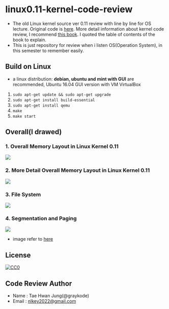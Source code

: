 linux0.11-kernel-code-review
==========

- The old Linux kernel source ver 0.11 review with line by line for OS lecture. Original code is [here](https://github.com/yuanxinyu/Linux-0.11). More detail information about kernel code review, I recommend [this book](https://www.amazon.com/Art-Linux-Kernel-Design/dp/1466518030). I quoted the table of contents of the book to explain.
- This is just repository for review when i listen OS(Operation System), in this semester to remember easily.



## Build on Linux

* a linux distribution: **debian, ubuntu and mint with GUI** are recommended, Ubuntu 16.04  GUI version with VM VirtualBox

1. `sudo apt-get update && sudo apt-get upgrade`
2. `sudo apt-get install build-essential`
3. `sudo apt-get install qemu`
4. `make`
5. `make start`



## Overall(I drawed)

### 1. Overall Memory Layout in Linux Kernel 0.11

![](https://lh6.googleusercontent.com/vY7zneoCXAlbQJDrhb-qiZIqDzC2HGtXZgTnHl2kdRr2CXrQVJ-pa6rcuvYUNkyb0qEwY8GqZHDOjg=w1920-h867-rw)



### 2. More Detail Overall Memory Layout in Linux Kernel 0.11





![](https://lh5.googleusercontent.com/EVnEtteNeW1Nxx6WBcVU8EOYzKVq5-l7YNZACyzeq-e6GSlUJloo4nszG6xqvHmVeCGlyFZQJU9Hew=w1920-h867-rw)



### 3. File System

![](https://lh6.googleusercontent.com/ReDu1y0JFoKvzgBdJj_PHYiW2-aEhF6M1v9RvyzIvO0O34pLNSyFNCfZjTpKgOAKbENc46l0tBLJ5A=w1920-h867-rw)



### 4. Segmentation and Paging

![](http://sarghis.com/blog/wp-content/uploads/2012/11/a0051744_4df1bef792239.jpg)

- image refer to [here](http://sarghis.com/blog/637/)



## License

<p xmlns:dct="http://purl.org/dc/terms/">
  <a rel="license"
     href="https://creativecommons.org/licenses/by-nc-sa/2.0/kr/">
    <img src="https://wikidocs.net/static/img/by-nc-sa.png" style="border-style: none;" alt="CC0" />
  </a>
</p>



## Code Review Author

- Name : Tae Hwan Jung(@graykode)
- Email : nlkey2022@gmail.com
